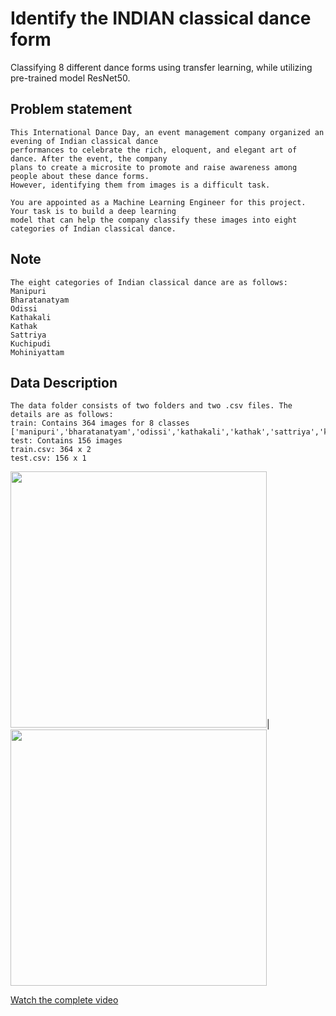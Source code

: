 
# Identify the INDIAN classical dance form
Classifying 8 different dance forms using transfer learning, while utilizing pre-trained model ResNet50.

## Problem statement

```
This International Dance Day, an event management company organized an evening of Indian classical dance 
performances to celebrate the rich, eloquent, and elegant art of dance. After the event, the company 
plans to create a microsite to promote and raise awareness among people about these dance forms. 
However, identifying them from images is a difficult task.

You are appointed as a Machine Learning Engineer for this project. Your task is to build a deep learning 
model that can help the company classify these images into eight categories of Indian classical dance.
```

## Note
```
The eight categories of Indian classical dance are as follows:
Manipuri
Bharatanatyam
Odissi
Kathakali
Kathak
Sattriya
Kuchipudi
Mohiniyattam
```

## Data Description
```
The data folder consists of two folders and two .csv files. The details are as follows:
train: Contains 364 images for 8 classes ['manipuri','bharatanatyam','odissi','kathakali','kathak','sattriya','kuchipudi','mohiniyattam']
test: Contains 156 images
train.csv: 364 x 2
test.csv: 156 x 1
```


<img src="https://github.com/AshisghGusain17/Vehicle-Warning-Indicator-System/blob/master/display/tracking1.gif?raw=true" width="410">|
<img src="https://github.com/AshishgGusain17/Vehicle-Warning-Indicator-System/blob/master/display/tracking2.gif?raw=true" width="410">

[Watch the complete video](https://youtu.be/LHlgFDLzG00)
